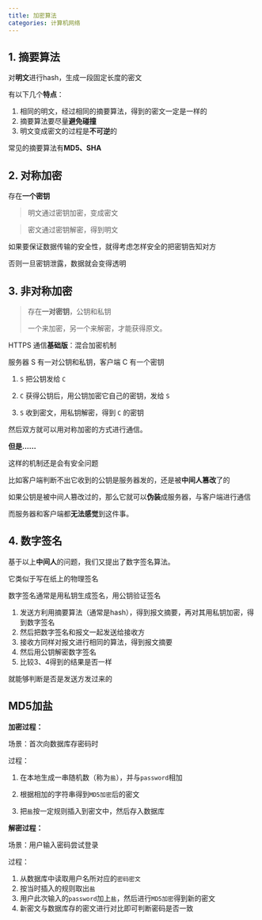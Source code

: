 ```yaml
---
title: 加密算法
categories: 计算机网络
---
```


## 1. 摘要算法

对**明文**进行hash，生成一段固定长度的密文

有以下几个**特点**：

1. 相同的明文，经过相同的摘要算法，得到的密文一定是一样的
2. 摘要算法要尽量**避免碰撞**
3. 明文变成密文的过程是**不可逆**的

常见的摘要算法有**MD5、SHA**

## 2. 对称加密

存在**一个密钥**

> 明文通过密钥加密，变成密文

> 密文通过密钥解密，得到明文

如果要保证数据传输的安全性，就得考虑怎样安全的把密钥告知对方

否则一旦密钥泄露，数据就会变得透明

## 3. 非对称加密

> 存在**一对密钥**，公钥和私钥
>
> 一个来加密，另一个来解密，才能获得原文。

HTTPS 通信**基础版**：混合加密机制

服务器 S 有一对公钥和私钥，客户端 C 有一个密钥

1. `S` 把公钥发给 `C`

2. `C` 获得公钥后，用公钥加密它自己的密钥，发给 `S`
3. `S` 收到密文，用私钥解密，得到 `C` 的密钥

然后双方就可以用对称加密的方式进行通信。

**但是......**

这样的机制还是会有安全问题

比如客户端判断不出它收到的公钥是服务器发的，还是被**中间人篡改**了的

如果公钥是被中间人篡改过的，那么它就可以**伪装**成服务器，与客户端进行通信

而服务器和客户端都**无法感觉**到这件事。

## 4. 数字签名

基于以上**中间人**的问题，我们又提出了数字签名算法。

它类似于写在纸上的物理签名

数字签名通常是用私钥生成签名，用公钥验证签名

1. 发送方利用摘要算法（通常是hash），得到报文摘要，再对其用私钥加密，得到数字签名
2. 然后把数字签名和报文一起发送给接收方
3. 接收方同样对报文进行相同的算法，得到报文摘要
4. 然后用公钥解密数字签名
5. 比较3、4得到的结果是否一样

就能够判断是否是发送方发过来的

## MD5加盐

**加密过程：**

场景：首次向数据库存密码时

过程：

1. 在本地生成一串随机数（称为`盐`），并与`password`相加

2. 根据相加的字符串得到`MD5加密`后的密文

3. 把`盐`按一定规则插入到密文中，然后存入数据库

**解密过程：**

场景：用户输入密码尝试登录

过程：

1. 从数据库中读取用户名所对应的`密码密文`
2. 按当时插入的规则取出`盐`
3. 用户此次输入的`password`加上`盐`，然后进行`MD5加密`得到新的密文
4. 新密文与数据库存的密文进行对比即可判断密码是否一致